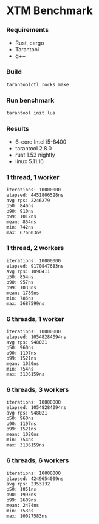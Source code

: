 # XTM Benchmark

### Requirements
- Rust, cargo
- Tarantool
- g++

### Build
```bash
tarantoolctl rocks make
```

### Run benchmark
```bash
tarantool init.lua
```

### Results
- 6-core Intel i5-8400
- tarantool 2.8.0
- rust 1.53 nightly
- linux 5.11.16

### 1 thread, 1 worker
```
iterations: 10000000
elapsed: 4451806528ns
avg rps: 2246279
p50: 846ns
p90: 910ns
p99: 1012ns
mean: 854ns
min: 742ns
max: 676603ns
```

### 1 thread, 2 workers
```
iterations: 10000000
elapsed: 9170847683ns
avg rps: 1090411
p50: 854ns
p90: 957ns
p99: 1033ns
mean: 1789ns
min: 785ns
max: 3687599ns
```

### 6 threads, 1 worker
```
iterations: 10000000
elapsed: 10548284094ns
avg rps: 948021
p50: 960ns
p90: 1197ns
p99: 1521ns
mean: 1020ns
min: 754ns
max: 3136159ns
```

### 6 threads, 3 workers
```
iterations: 10000000
elapsed: 10548284094ns
avg rps: 948021
p50: 960ns
p90: 1197ns
p99: 1521ns
mean: 1020ns
min: 754ns
max: 3136159ns
```

### 6 threads, 6 workers
```
iterations: 10000000
elapsed: 4249654009ns
avg rps: 2353132
p50: 1851ns
p90: 1993ns
p99: 2609ns
mean: 2474ns
min: 753ns
max: 10027583ns
```